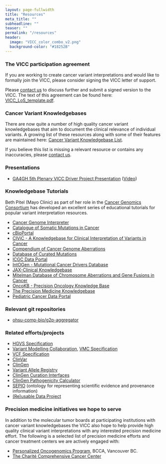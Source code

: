 ```yaml
---
layout: page-fullwidth
title: "Resources"
meta_title: ""
subheadline: ""
teaser: ""
permalink: "/resources"
header:
  image: "VICC_color_combo_v2.png"
  background-color: "#18252B"
---
```


### The VICC participation agreement
If you are working to create cancer variant interpretations and would like to formally join the VICC, please consider signing the VICC letter of support. 

Please [contact us](/members/) to discuss further and submit a signed version to the VICC. The text of this agreement can be found here: [VICC_LoS_template.pdf](/assets/docs/VICC_LoS_template.pdf).

### Cancer Variant Knowledgebases
There are now quite a number of high quality cancer variant knowledgebases that aim to document the clinical relevance of individual variants. A growing list of these resources along with some of their features are maintained here: [Cancer Variant Knowledgebase List](https://docs.google.com/spreadsheets/d/1a_SLGdB3zCI3xWbws2S1ZvVOsk2gDYlUkpZjd2HdHBo/pubhtml). 

If you believe this list is missing a relevant resource or contains any inaccuracies, please [contact us](/members/).

### Presentations
* [GA4GH 5th Plenary VICC Driver Project Presentation](/assets/docs/VICC_GA4GH_5thPlenary.pdf) ([Video](https://youtu.be/Uq75QalUu1o))

### Knowledgebase Tutorials
Beth Pitel (Mayo Clinic) as part of her role in the [Cancer Genomics Consortium](https://www.cancergenomics.org) has developed an excellent series of educational tutorials for popular variant interpretation resources. 
* [Cancer Genome Interpreter](/assets/docs/tutorials/CGI.pdf) 
* [Catalogue of Somatic Mutations in Cancer](/assets/docs/tutorials/COSMIC.pdf)
* [cBioPortal](/assets/docs/tutorials/cBioPortal.pdf)
* [CIViC - A Knowledgebase for Clinical Interpretation of Variants in Cancer](/assets/docs/tutorials/CIViC.pdf)
* [Compendium of Cancer Genome Aberrations](/assets/docs/tutorials/CCGA.pdf)
* [Database of Curated Mutations](/assets/docs/tutorials/DoCM.pdf)
* [ICGC Data Portal](/assets/docs/tutorials/ICGC.pdf)
* [IntOGen - Mutational Cancer Drivers Database](/assets/docs/tutorials/IntOGen.pdf)
* [JAX-Clinical Knowledgebase](/assets/docs/tutorials/JAX_CKB.pdf)
* [Mitelman Database of Chromosome Aberrations and Gene Fusions in Cancer](/assets/docs/tutorials/Mitelman.pdf)
* [OncoKB - Precision Oncology Knowledge Base](/assets/docs/tutorials/OncoKB.pdf)
* [The Precision Medicine Knowledgebase](/assets/docs/tutorials/PMKB.pdf)
* [Pediatric Cancer Data Portal](/assets/docs/tutorials/PeCan_Data_Portal.pdf)

### Relevant git repositories
* [ohsu-comp-bio/g2p-aggregator](https://github.com/ohsu-comp-bio/g2p-aggregator)

### Related efforts/projects
* [HGVS Specification](http://varnomen.hgvs.org/)
* [Variant Modelling Collaboration](https://github.com/ga4gh/vmc), [VMC Specification](http://bit.ly/vmc-spec)
* [VCF Specification](http://samtools.github.io/hts-specs/)
* [ClinVar](https://www.ncbi.nlm.nih.gov/clinvar/)
* [ClinGen](https://www.clinicalgenome.org/)
* [Variant Allele Registry](http://reg.clinicalgenome.org/)
* [ClinGen Curation Interfaces](https://curation.clinicalgenome.org/)
* [ClinGen Pathogenicity Calculator](http://calculator.clinicalgenome.org/)
* [SEPIO](https://github.com/monarch-initiative/SEPIO-ontology) (ontology for representing scientific evidence and provenance information)
* [(Re)usable Data Project](http://reusabledata.org/)

### Precision medicine initiatives we hope to serve
In addition to the molecular tumor boards at participating institutions with cancer variant knowledgebases the VICC also hope to help provide high quality clinical variant interpretations with any interested precision medicine effort. The following is a selected list of precision medicine efforts and cancer treatment centers we are actively engaged with:
* [Personalized Oncogenomics Program](http://www.personalizedoncogenomics.org/), BCCA, Vancouver BC.
* [The Charité Comprehensive Cancer Center](https://www.charite.de/)

